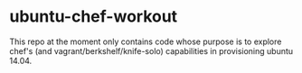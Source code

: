 ubuntu-chef-workout
===================

This repo at the moment only contains code whose purpose is to explore chef's
(and vagrant/berkshelf/knife-solo) capabilities in provisioning ubuntu 14.04.
